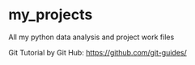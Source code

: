 # my_projects
All my python data analysis and project work files

Git Tutorial by Git Hub:  https://github.com/git-guides/
